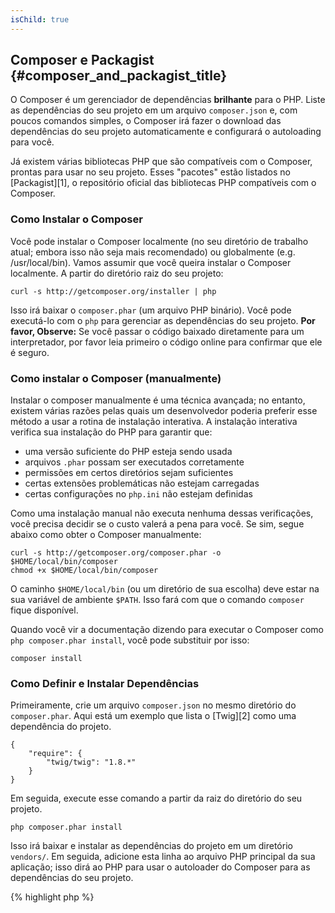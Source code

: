 ```yaml
---
isChild: true
---
```


## Composer e Packagist {#composer_and_packagist_title}

O Composer é um gerenciador de dependências **brilhante** para o PHP. Liste as dependências do seu projeto em um arquivo `composer.json` e, com poucos comandos simples, o Composer irá fazer o download das dependências do seu projeto automaticamente e configurará o autoloading para você.

Já existem várias bibliotecas PHP que são compatíveis com o Composer, prontas para usar no seu projeto. Esses "pacotes" estão listados no [Packagist][1], o repositório oficial das bibliotecas PHP compatíveis com o Composer.

### Como Instalar o Composer

Você pode instalar o Composer localmente (no seu diretório de trabalho atual; embora isso não seja mais recomendado) ou globalmente (e.g. /usr/local/bin). Vamos assumir que você queira instalar o Composer localmente. A partir do diretório raiz do seu projeto:

    curl -s http://getcomposer.org/installer | php

Isso irá baixar o `composer.phar` (um arquivo PHP binário). Você pode executá-lo com o `php` para gerenciar as dependências do seu projeto. <strong>Por favor, Observe:</strong> Se você passar o código baixado diretamente para um interpretador, por favor leia primeiro o código online para confirmar que ele é seguro.

### Como instalar o Composer (manualmente)

Instalar o composer manualmente é uma técnica avançada; no entanto, existem várias razões pelas quais um desenvolvedor poderia preferir esse método a usar a rotina de instalação interativa. A instalação interativa verifica sua instalação do PHP para garantir que:

- uma versão suficiente do PHP esteja sendo usada
- arquivos `.phar` possam ser executados corretamente
- permissões em certos diretórios sejam suficientes
- certas extensões problemáticas não estejam carregadas
- certas configurações no `php.ini` não estejam definidas

Como uma instalação manual não executa nenhuma dessas verificações, você precisa decidir se o custo valerá a pena para você. Se sim, segue abaixo como obter o Composer manualmente:

    curl -s http://getcomposer.org/composer.phar -o $HOME/local/bin/composer
    chmod +x $HOME/local/bin/composer

O caminho `$HOME/local/bin` (ou um diretório de sua escolha) deve estar na sua variável de ambiente `$PATH`. Isso fará com que o comando `composer` fique disponível.

Quando você vir a documentação dizendo para executar o Composer como `php composer.phar install`, você pode substituir por isso:

    composer install

### Como Definir e Instalar Dependências

Primeiramente, crie um arquivo `composer.json` no mesmo diretório do `composer.phar`. Aqui está um exemplo que lista o [Twig][2] como uma dependência do projeto.

	{
	    "require": {
	        "twig/twig": "1.8.*"
	    }
	}

Em seguida, execute esse comando a partir da raiz do diretório do seu projeto.

    php composer.phar install

Isso irá baixar e instalar as dependências do projeto em um diretório `vendors/`. Em seguida, adicione esta linha ao arquivo PHP principal da sua aplicação; isso dirá ao PHP para usar o autoloader do Composer para as dependências do seu projeto.

{% highlight php %}
<?php
require 'vendor/autoload.php';
{% endhighlight %}

Agora você pode usar as dependências do seu projeto, e elas serão carregadas automaticamente sob demanda.

* [Aprenda sobre o Composer][3]

[1]: http://packagist.org/
[2]: http://twig.sensiolabs.org
[3]: http://getcomposer.org/doc/00-intro.md
